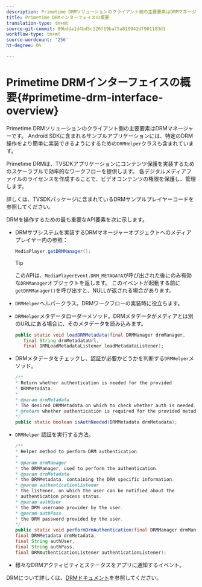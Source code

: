 ```yaml
---
description: Primetime DRMソリューションのクライアント側の主要要素はDRMマネージャーです。 Android SDKに含まれるサンプルアプリケーションには、特定のDRM操作をより簡単に実装できるようにするためのDRMHelperクラスも含まれています。
title: Primetime DRMインターフェイスの概要
translation-type: tm+mt
source-git-commit: 89bdda1d4bd5c126f19ba75a819942df901183d1
workflow-type: tm+mt
source-wordcount: '256'
ht-degree: 0%

---
```



# Primetime DRMインターフェイスの概要{#primetime-drm-interface-overview}

Primetime DRMソリューションのクライアント側の主要要素はDRMマネージャーです。 Android SDKに含まれるサンプルアプリケーションには、特定のDRM操作をより簡単に実装できるようにするための`DRMHelper`クラスも含まれています。

<!--<a id="section_4DD54E085AB345FE9BE00865E56B28DB"></a>-->

Primetime DRMは、TVSDKアプリケーションにコンテンツ保護を実装するためのスケーラブルで効率的なワークフローを提供します。 各デジタルメディアファイルのライセンスを作成することで、ビデオコンテンツの権限を保護し、管理します。

詳しくは、TVSDKパッケージに含まれているDRMサンプルプレイヤーコードを参照してください。

DRMを操作するための最も重要なAPI要素を次に示します。

* DRMサブシステムを実装するDRMマネージャーオブジェクトへのメディアプレイヤー内の参照：

   ```java
   MediaPlayer.getDRMManager();
   ```

   >[!TIP]
   >
   >このAPIは、`MediaPlayerEvent.DRM_METADATA`が呼び出された後にのみ有効な`DRMManager`オブジェクトを返します。 このイベントが起動する前に`getDRMManager()`を呼び出すと、NULLが返される場合があります。

* `DRMHelper`ヘルパークラス。DRMワークフローの実装時に役立ちます。
* `DRMHelper`メタデータローダーメソッド。DRMメタデータがメディアとは別のURLにある場合に、そのメタデータを読み込みます。

   ```java
   public static void loadDRMMetadata(final DRMManager drmManager,  
      final String drmMetadataUrl,  
      final DRMLoadMetadataListener loadMetadataListener);
   ```

* DRMメタデータをチェックし、認証が必要かどうかを判断する`DRMHelper`メソッド。

   ```java
   /** 
   * Return whether authentication is needed for the provided 
   * DRMMetadata. 
   * 
   * @param drmMetadata 
   * The desired DRMMetadata on which to check whether auth is needed. 
   * @return whether authentication is required for the provided metadata 
   */ 
   public static boolean isAuthNeeded(DRMMetadata drmMetadata);
   ```

* `DRMHelper` 認証を実行する方法。

   ```java
   /** 
   * Helper method to perform DRM authentication. 
   * 
   * @param drmManager 
   * the DRMManager, used to perform the authentication. 
   * @param drmMetadata 
   * the DRMMetadata, containing the DRM specific information. 
   * @param authenticationListener 
   * the listener, on which the user can be notified about the 
   * authentication process status. 
   * @param authUser 
   * the DRM username provider by the user. 
   * @param authPass 
   * the DRM password provided by the user. 
   */ 
   public static void performDrmAuthentication(final DRMManager drmManager,  
   final DRMMetadata drmMetadata,  
   final String authUser,  
   final String authPass,  
   final DRMAuthenticationListener authenticationListener);
   ```

* 様々なDRMアクティビティとステータスをアプリに通知するイベント。

DRMについて詳しくは、[DRMドキュメント](https://helpx.adobe.com/primetime/user-guide.html)を参照してください。
